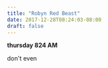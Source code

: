 ```yaml
---
title: "Robyn Red Beast"
date: 2017-12-28T08:24:03-08:00
draft: false
---
```


**thursday 824 AM**

don't even
